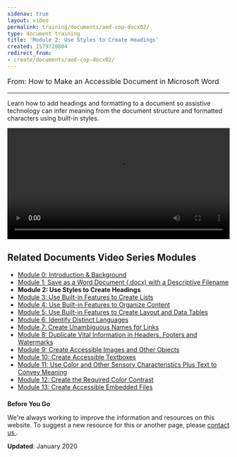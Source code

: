 ```yaml
---
sidenav: true
layout: video
permalink: training/documents/aed-cop-docx02/
type: document training
title: 'Module 2: Use Styles to Create Headings'
created: 1579720804
redirect_from:
- create/documents/aed-cop-docx02/
---
```


[comment]: <> (# Module 2: Use Styles to Create Headings)

<p style="font-size:115%">
  From: How to Make an Accessible Document in Microsoft Word
</p>

* * *

Learn how to add headings and formatting to a document so assistive technology can infer meaning from the document structure and formatted characters using built-in styles.

<video controls="controls" data-vscid="3qesx4ovd" style="width:100%"><source aria-label= "module2 video" src="https://assets.section508.gov/files/aed-cop-docx-m02.mp4" type="video/mp4" /></video>

## Related Documents Video Series Modules

  * [Module 0: Introduction & Background][1]
  * [Module 1: Save as a Word Document (.docx) with a Descriptive Filename][2]
  * **Module 2: Use Styles to Create Headings**
  * [Module 3: Use Built-in Features to Create Lists][3]
  * [Module 4: Use Built-in Features to Organize Content][4]
  * [Module 5: Use Built-in Features to Create Layout and Data Tables][5]
  * [Module 6: Identify Distinct Languages][6]
  * [Module 7: Create Unambiguous Names for Links][7]
  * [Module 8: Duplicate Vital Information in Headers, Footers and Watermarks][8]
  * [Module 9: Create Accessible Images and Other Objects][9]
  * [Module 10: Create Accessible Textboxes][10]
  * [Module 11: Use Color and Other Sensory Characteristics Plus Text to Convey Meaning][11]
  * [Module 12: Create the Required Color Contrast][12]
  * [Module 13: Create Accessible Embedded Files][13]

<div class="border-base radius-lg border-1px" style="margin-top: 1.5em;">
<div class="padding-1">
<p class="text-large"><strong>Before You Go</strong></p>
<p>We're always working to improve the information and resources on this website. To suggest a new resource for this or another page, please <a href="mailto:section.508@gsa.gov">contact us
</a>.</p>
</div>
</div>

**Updated**: January 2020

 [1]: {{site.baseurl}}/training/documents/aed-cop-docx00
 [2]: {{site.baseurl}}/training/documents/aed-cop-docx01
 [3]: {{site.baseurl}}/training/documents/aed-cop-docx03
 [4]: {{site.baseurl}}/training/documents/aed-cop-docx04
 [5]: {{site.baseurl}}/training/documents/aed-cop-docx05
 [6]: {{site.baseurl}}/training/documents/aed-cop-docx06
 [7]: {{site.baseurl}}/training/documents/aed-cop-docx07
 [8]: {{site.baseurl}}/training/documents/aed-cop-docx08
 [9]: {{site.baseurl}}/training/documents/aed-cop-docx09
 [10]: {{site.baseurl}}/training/documents/aed-cop-docx10
 [11]: {{site.baseurl}}/training/documents/aed-cop-docx11
 [12]: {{site.baseurl}}/training/documents/aed-cop-docx12
 [13]: {{site.baseurl}}/training/documents/aed-cop-docx13